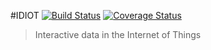 #IDIOT [![Build Status](https://travis-ci.org/tenevdev/idiot.svg?branch=master)](https://travis-ci.org/tenevdev/idiot) [![Coverage Status](https://coveralls.io/repos/tenevdev/idiot/badge.svg?branch=develop)](https://coveralls.io/r/tenevdev/idiot?branch=develop)
>Interactive data in the Internet of Things
